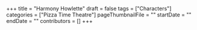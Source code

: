 +++
title = "Harmony Howlette"
draft = false
tags = ["Characters"]
categories = ["Pizza Time Theatre"]
pageThumbnailFile = ""
startDate = ""
endDate = ""
contributors = []
+++
